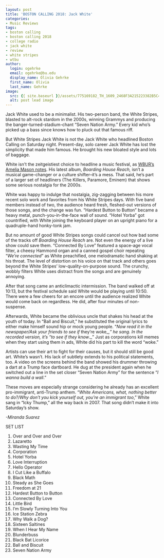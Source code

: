 ```yaml
---
layout: post
title: 'BOSTON CALLING 2018: Jack White'
categories:
- Music Reviews
tags:
- boston calling
- boston calling 2018
- college radio
- jack white
- review
- white stripes
- wtbu
author:
  login: ogehrke
  email: ogehrke@bu.edu
  display_name: Olivia Gehrke
  first_name: Olivia
  last_name: Gehrke
image:
  src: {{ site.baseurl }}/assets/775169182_TH_1609_2468F3A215223382B5C4C3A2AE76D526_preview-1024x819.jpeg
  alt: post lead image
---
```


Jack White used to be a minimalist. His two-person band, the White Stripes, blasted to alt-rock stardom in the 2000s, winning Grammys and producing the banger-turned-stadium-chant “Seven Nation Army.” Every kid who’s picked up a bass since knows how to pluck out that famous riff.

But White Stripes Jack White is not the Jack White who headlined Boston Calling on Saturday night. Present-day, solo career Jack White has lost the simplicity that made him famous. He brought his new bloated style and lots of baggage.

White isn’t the zeitgeistiest choice to headline a music festival, as [WBUR’s Amelia Mason notes](http://www.wbur.org/artery/2018/05/24/who-is-boston-calling-for). His latest album, _Boarding House Reach,_ isn’t a musical game-changer or a culture shifter–it’s a mess. That said, he’s part of a larger set of headliners (The Killers, Paramore, Eminem) that shows some serious nostalgia for the 2000s.

White was happy to indulge that nostalgia, zig-zagging between his more recent solo work and favorites from his White Stripes days. With five band members instead of two, the audience heard fresh, fleshed-out versions of those songs, and the change was fun. “Hardest Button to Button” became a heavy metal, punch-you-in-the-face wall of sound. “Hotel Yorba” got countrified, with White joining the keyboard player on an upright piano for a quadruple-hand honky-tonk jam.

But no amount of good White Stripes songs could cancel out how bad some of the tracks off _Boarding House Reach_ are. Not even the energy of a live show could save them. “Connected By Love” featured a space-age vocal filter, a cheesy Hammond organ and a canned gospel choir repeating “_We’re connected_” as White preachified, one melodramatic hand shaking at his throat. The level of distortion on his voice on that track and others goes beyond the White Stripes’ low-quality-on-purpose sound. The crunchy, wobbly filters White uses distract from the songs and are genuinely annoying.

After that song came an anticlimactic intermission. The band walked off at 10:13, but the festival schedule said White would be playing until 10:50. There were a few cheers for an encore until the audience realized White would come back on regardless. He did, after four minutes of non-suspense.

Afterwards, White became the oblivious uncle that shakes his head at the youth of today. In “Ball and Biscuit,” he substituted the original lyrics to either make himself sound hip or mock young people. “_Now read it in the newspaper/Ask your friends to see if_ they’re woke_,_” he sang. In the recorded version, it’s “_to see if_ they know_._” Just as corporations kill memes when they start using them in ads, White did his part to kill the word “woke.”

Artists can use their art to fight for their causes, but it should still be good art. White’s wasn’t. His lack of subtlety extends to his political statements, too. A video on the screens behind the band showed his drummer throwing a dart at a Trump face dartboard. He dug at the president again when he switched out a line in the set closer “Seven Nation Army” for the sentence “_I wanna build a wall_.”

These moves are especially strange considering he already has an excellent pro-immigrant, anti-Trump anthem. “_White Americans, what, nothing better to do?/Why don’t you kick yourself out, you’re an immigrant too_,” White sang in “Icky Thump,” all the way back in 2007. That song didn’t make it into Saturday’s show.

_\-Miranda Suarez_

SET LIST

1.  Over and Over and Over
2.  Lazaretto
3.  Wasting My Time
4.  Corporation
5.  Hotel Yorba
6.  Love Interruption
7.  Hello Operator
8.  I Cut Like a Buffalo
9.  Black Math
10.  Steady as She Goes
11.  Freedom at 21
12.  Hardest Button to Button
13.  Connected By Love
14.  Little Bird
15.  I’m Slowly Turning Into You
16.  Ice Station Zebra
17.  Why Walk a Dog?
18.  Sixteen Saltines
19.  When I Hear My Name
20.  Blunderbuss
21.  Black Bat Licorice
22.  Ball and Biscuit
23.  Seven Nation Army